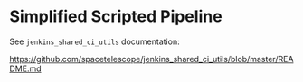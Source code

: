 # Simplified Scripted Pipeline

See `jenkins_shared_ci_utils` documentation:

https://github.com/spacetelescope/jenkins_shared_ci_utils/blob/master/README.md
